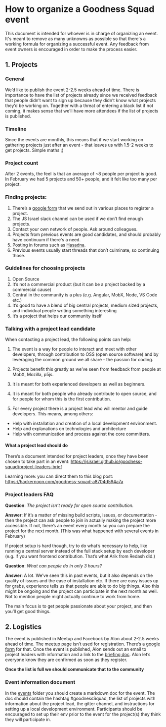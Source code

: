# How to organize a Goodness Squad event
This document is intended for whoever is in charge of organizing an event. It's meant to remove as many unknowns as possible so that there's a working formula for organizing a successful event. Any feedback from event owners is encouraged in order to make the process easier.

## 1. Projects

### General
We’d like to publish the event 2-2.5 weeks ahead of time. There is importance to have the list of projects already since we received feedback that people didn’t want to sign up because they didn’t know what projects they’d be working on. Together with a threat of entering a black list if not coming, it makes sense that we’ll have more attendees if the list of projects is published.

### Timeline
Since the events are monthly, this means that if we start working on gathering projects just after an event - that leaves us with 1.5-2 weeks to get projects. Simple maths ;)

### Project count
After 2 events, the feel is that an average of ~8 people per project is good. In February we had 5 projects and 50+ people, and it felt like too many per project.

### Finding projects:
1. There’s a [google form](https://docs.google.com/forms/d/e/1FAIpQLSf4-A1bn_nt66qxnho0y95l5lVhig_2Tf150c8F7tRo99MMYQ/viewform) that we send out in various places to register a project.
2. The JS Israel slack channel can be used if we don’t find enough projects.
3. Contact your own network of people. Ask around colleagues.
4. Projects from previous events are good candidates, and should probably have continuum if there's a need.
5. Posting in forums such as [Hasadna](http://www.hasadna.org.il/).
6. Previous events usually start threads that don’t culminate, so continuing those.

### Guidelines for choosing projects
1. Open Source
2. It’s not a commercial product (but it can be a project backed by a commercial cause)
3. Central in the community is a plus (e.g. Angular, MobX, Node, VS Code etc.)
4. It’s good to have a blend of big central projects, medium sized projects, and individual people writing something interesting
5. It’s a project that helps our community itself

### Talking with a project lead candidate
When contacting a project lead, the following points can help:

1. The event is a way for people to interact and meet with other developers, through contribution to OSS (open source software) and by leveraging the common ground we all share - the passion for coding.

2. Projects benefit this greatly as we’ve seen from feedback from people at MobX, Mozilla, p5js.

3. It is meant for both experienced developers as well as beginners.

4. It is meant for both people who already contribute to open source, and for people for whom this is the first contribution.

5. For every project there is a project lead who will mentor and guide developers. This means, among others:
  * Help with installation and creation of a local development environment.
  * Help and explanations on technologies and architecture
  * Help with communication and process against the core committers.

#### What a project lead should do
There’s a document intended for project leaders, once they have been chosen to take part in an event:
https://jsisrael.github.io/goodness-squad/project-leaders-brief

Learning more: you can direct them to this blog post:
https://hackernoon.com/goodness-squad-a8704d594a7a

### Project leaders FAQ
**Question**: _The project isn’t ready for open source contribution._

**Answer**: If it’s a matter of missing build scripts, issues, or documentation - then the project can ask people to join in actually making the project more accessible. If not, there’s an event every month so you can prepare the project for the next month. (This was what happened with several events in February)

If project setup is hard though, try to do what’s necessary to help, like running a central server instead of the full stack setup by each developer (e.g. if you want frontend contribution. That’s what Arik from Redash did.)

**Question**: _What can people do in only 3 hours?_

**Answer**: A lot. We’ve seen this in past events, but it also depends on the quality of issues and the ease of installation etc. If there are easy issues up for grabs, experience tells us that people are able to do big things. Also this might be ongoing and the project can participate in the next month as well. Not to mention people might actually continue to work from home.

The main focus is to get people passionate about your project, and then you’ll get good things.

## 2. Logistics
The event is published in Meetup and Facebook by Alon about 2-2.5 weeks ahead of time.
The meetup page isn’t used for registration. There’s a [google form](https://docs.google.com/forms/d/e/1FAIpQLSdkNS0OSzN1bI6-JpKo_THcv9tvWnFi5yumP_cHaPpZXx-79g/viewform) for that.
Once the event is published, Alon sends out an email to project leaders with information and a link to the [briefing doc](https://jsisrael.github.io/goodness-squad/project-leaders-brief).
Alon let’s everyone know they are confirmed as soon as they register. 

**Once the list is full we should communicate that to the community**

### Event information document
In the [events](https://github.com/jsIsrael/goodness-squad/tree/gh-pages/events) folder you should create a markdown doc for the event. The doc should contain the hashtag #goodnessSquad, the list of projects with information about the project lead, the gitter channel, and instructions for setting up a local development environment. Participants should be encouraged to set up their env prior to the event for the project(s) they think they will participate in.



